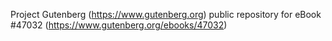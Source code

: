 Project Gutenberg (https://www.gutenberg.org) public repository for eBook #47032 (https://www.gutenberg.org/ebooks/47032)
